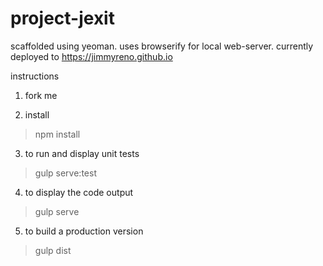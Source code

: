 # project-jexit

scaffolded using yeoman. uses browserify for local web-server.
currently deployed to https://jimmyreno.github.io

instructions

1) fork me

2) install
> npm install

3) to run and display unit tests
> gulp serve:test

4) to display the code output
> gulp serve

5) to build a production version
> gulp dist
